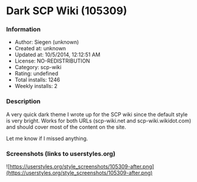 # Dark SCP Wiki (105309)

### Information
- Author: Siegen (unknown)
- Created at: unknown
- Updated at: 10/5/2014, 12:12:51 AM
- License: NO-REDISTRIBUTION
- Category: scp-wiki
- Rating: undefined
- Total installs: 1246
- Weekly installs: 2


### Description
A very quick dark theme I wrote up for the SCP wiki since the default style is very bright. Works for both URLs (scp-wiki.net and scp-wiki.wikidot.com) and should cover most of the content on the site.

Let me know if I missed anything.


### Screenshots (links to userstyles.org)
![https://userstyles.org/style_screenshots/105309-after.png](https://userstyles.org/style_screenshots/105309-after.png)


